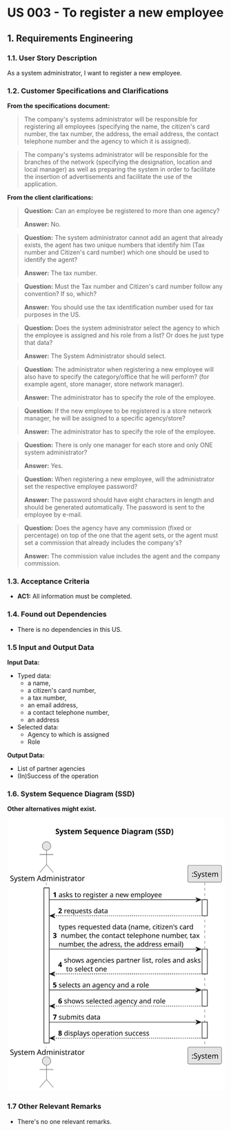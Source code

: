 # US 003 - To register a new employee 

## 1. Requirements Engineering


### 1.1. User Story Description


As a system administrator, I want to register a new employee.



### 1.2. Customer Specifications and Clarifications 


**From the specifications document:**

>	The company's systems administrator will be responsible for registering all employees (specifying the name, the citizen's card number, the tax number, the address, the email address, the contact telephone number and the agency to which it is assigned).

>	The company's systems administrator will be responsible for the branches of the network (specifying the designation, location and local manager) as well as preparing the system in order to facilitate the insertion of advertisements and facilitate the use of the application.


**From the client clarifications:**

> **Question:** Can an employee be registered to more than one agency?
>
> **Answer:** No.



> **Question:** The system administrator cannot add an agent that already exists, the agent has two unique numbers that identify him (Tax number and Citizen's card number) which one should be used to identify the agent?
>
> **Answer:** The tax number.



> **Question:** Must the Tax number and Citizen's card number follow any convention? If so, which?
>
> **Answer:** You should use the tax identification number used for tax purposes in the US.




> **Question:** Does the system administrator select the agency to which the employee is assigned and his role from a list? Or does he just type that data?
>
> **Answer:** The System Administrator should select.



> **Question:** The administrator when registering a new employee will also have to specify the category/office that he will perform? (for example agent, store manager, store network manager).
> 
> **Answer:** The administrator has to specify the role of the employee.



> **Question:**  If the new employee to be registered is a store network manager, he will be assigned to a specific agency/store?
> 
> **Answer:** The administrator has to specify the role of the employee.
 
 
 
> **Question:**  There is only one manager for each store and only ONE system administrator?
>
> **Answer:** Yes.
 
 
 
> **Question:**  When registering a new employee, will the administrator set the respective employee password?
> 
> **Answer:** The password should have eight characters in length and should be generated automatically. The password is sent to the employee by e-mail.



> **Question:** Does the agency have any commission (fixed or percentage) on top of the one that the agent sets, or the agent must set a commission that already includes the company's?
>
> **Answer:** The commission value includes the agent and the company commission.



### 1.3. Acceptance Criteria


* **AC1:** All information must be completed.
 


### 1.4. Found out Dependencies


* There is no dependencies in this US.

### 1.5 Input and Output Data


**Input Data:**

* Typed data:
	* a name, 
	* a citizen's card number,
	* a tax number,
	* an email address,
	* a contact telephone number,
    * an address
* Selected data:
	* Agency to which is assigned
    * Role 


**Output Data:**

* List of partner agencies
* (In)Success of the operation

### 1.6. System Sequence Diagram (SSD)

**Other alternatives might exist.**


![System Sequence Diagram](svg/us003-system-sequence-diagram.svg)


### 1.7 Other Relevant Remarks

* There's no one relevant remarks.